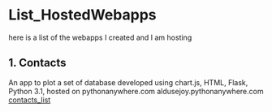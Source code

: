 # List_HostedWebapps
here is a list of the webapps I created and I am hosting

## 1. Contacts
An app to plot a set of database
developed using chart.js, HTML, Flask, Python 3.1, hosted on pythonanywhere.com
aldusejoy.pythonanywhere.com
[contacts_list](https://aldusejoy.pythonanywhere.com/)
